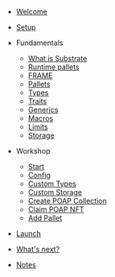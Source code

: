 <!-- docs/_sidebar.md -->

* [Welcome](/)
* [Setup](setup.md)
* Fundamentals
	* [What is Substrate](core/substrate-1.md)
	* [Runtime pallets](core/substrate-2.md)
	* [FRAME](core/frame.md)
	* [Pallets](core/frame_slide.md)
	* [Types](core/types.md)
	* [Traits](core/traits.md)
	* [Generics](core/generics.md)
	* [Macros](core/macros.md)
	* [Limits](core/limits.md)
	* [Storage](core/storage.md)

* Workshop
	* [Start](workshop/start.md)
	* [Config](workshop/config.md)
	* [Custom Types](workshop/custom-types.md)
	* [Custom Storage](workshop/custom-storage.md)
	* [Create POAP Collection](workshop/create-collection.md)
	* [Claim POAP NFT](workshop/claim.md)
	* [Add Pallet](workshop/add-pallet.md)

* [Launch](workshop/launch.md)
* [What's next?](workshop/whats-next.md)
* [Notes](notes.md)
